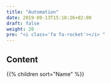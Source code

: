 ```yaml
---
title: "Automation"
date: 2019-09-13T15:10:26+02:00
draft: false
weight: 20
pre: "<i class='fa fa-rocket'></i> "
---
```


## Content

{{% children sort="Name" %}}
